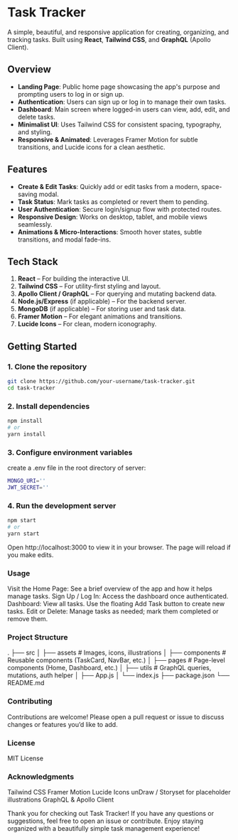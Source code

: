 # Task Tracker

A simple, beautiful, and responsive application for creating, organizing, and tracking tasks. Built using **React**, **Tailwind CSS**, and **GraphQL** (Apollo Client).

## Overview

- **Landing Page**: Public home page showcasing the app's purpose and prompting users to log in or sign up.
- **Authentication**: Users can sign up or log in to manage their own tasks.
- **Dashboard**: Main screen where logged-in users can view, add, edit, and delete tasks.
- **Minimalist UI**: Uses Tailwind CSS for consistent spacing, typography, and styling.  
- **Responsive & Animated**: Leverages Framer Motion for subtle transitions, and Lucide icons for a clean aesthetic.

## Features

- **Create & Edit Tasks**: Quickly add or edit tasks from a modern, space-saving modal.
- **Task Status**: Mark tasks as completed or revert them to pending.
- **User Authentication**: Secure login/signup flow with protected routes.
- **Responsive Design**: Works on desktop, tablet, and mobile views seamlessly.
- **Animations & Micro-Interactions**: Smooth hover states, subtle transitions, and modal fade-ins.

## Tech Stack

1. **React** – For building the interactive UI.
2. **Tailwind CSS** – For utility-first styling and layout.
3. **Apollo Client / GraphQL** – For querying and mutating backend data.
4. **Node.js/Express** (if applicable) – For the backend server.
5. **MongoDB** (if applicable) – For storing user and task data.
6. **Framer Motion** – For elegant animations and transitions.
7. **Lucide Icons** – For clean, modern iconography.

## Getting Started

### 1. Clone the repository

```bash
git clone https://github.com/your-username/task-tracker.git
cd task-tracker
```


### 2. Install dependencies
```bash 
npm install
# or
yarn install
```

### 3. Configure environment variables
create a .env file in the root directory of server:

```bash
MONGO_URI=''
JWT_SECRET=''
```

### 4. Run the development server

```bash 
npm start
# or
yarn start
```

Open http://localhost:3000 to view it in your browser. The page will reload if you make edits.

### Usage
Visit the Home Page: See a brief overview of the app and how it helps manage tasks.
Sign Up / Log In: Access the dashboard once authenticated.
Dashboard: View all tasks. Use the floating Add Task button to create new tasks.
Edit or Delete: Manage tasks as needed; mark them completed or remove them.

### Project Structure

.
├── src
│   ├── assets          # Images, icons, illustrations
│   ├── components      # Reusable components (TaskCard, NavBar, etc.)
│   ├── pages           # Page-level components (Home, Dashboard, etc.)
│   ├── utils           # GraphQL queries, mutations, auth helper
│   ├── App.js
│   └── index.js
├── package.json
└── README.md

### Contributing
Contributions are welcome! Please open a pull request or issue to discuss changes or features you’d like to add.

### License

MIT License

### Acknowledgments

Tailwind CSS
Framer Motion
Lucide Icons
unDraw / Storyset for placeholder illustrations
GraphQL & Apollo Client




Thank you for checking out Task Tracker!
If you have any questions or suggestions, feel free to open an issue or contribute. Enjoy staying organized with a beautifully simple task management experience!